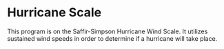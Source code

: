 # Hurricane Scale
This program is on the Saffir-Simpson Hurricane Wind Scale.
It utilizes sustained wind speeds in order to determine if a hurricane will take place.
